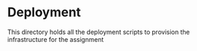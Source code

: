 # Deployment 
This directory holds all the deployment scripts to provision the infrastructure for the assignment

#